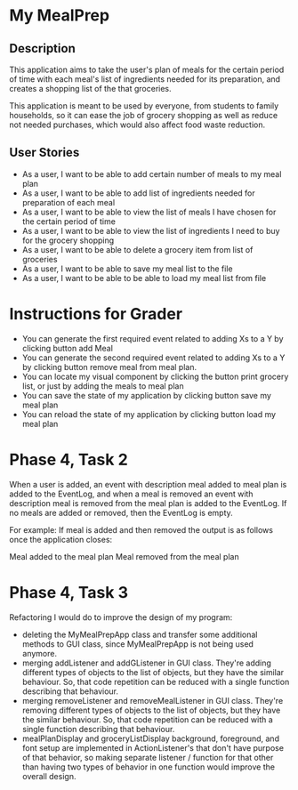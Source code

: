 # My MealPrep

## Description 

This application aims to take the user's plan of meals for the certain period of time with each meal's list of 
ingredients needed for its preparation, and creates a shopping list of the that groceries. 

This application is meant to be used by everyone, from students to family households, so it can ease the job of grocery 
shopping as well as reduce not needed purchases, which would also affect food waste reduction.

## User Stories

<ul>
  <li>As a user, I want to be able to add certain number of meals to my meal plan </li>
  <li> As a user, I want to be able to add list of ingredients needed for preparation of each meal </li>
  <li>As a user, I want to be able to view the list of meals I have chosen for the certain period of time </li>
  <li>As a user, I want to be able to view the list of ingredients I need to buy for the grocery shopping </li>
  <li>As a user, I want to be able to delete a grocery item from list of groceries </li>
  <li>As a user, I want to be able to save my meal list to the file </li>
  <li>As a user, I want to be able to be able to load my meal list from file </li>
</ul>

# Instructions for Grader

- You can generate the first required event related to adding Xs to a Y by clicking button add Meal
- You can generate the second required event related to adding Xs to a Y by clicking button remove meal from meal plan.
- You can locate my visual component by clicking the button print grocery list, or just by adding the meals to meal plan
- You can save the state of my application by clicking button save my meal plan
- You can reload the state of my application by clicking button load my meal plan

# Phase 4, Task 2

When a user is added, an event with description meal added to meal plan is added to the EventLog,
and when a meal is removed an event with description meal is removed from the meal plan is added to the EventLog. 
If no meals are added or removed, then the EventLog is empty.

For example: 
If meal is added and then removed the output is as follows once the application closes:

Meal added to the meal plan
Meal removed from the meal plan

# Phase 4, Task 3

Refactoring I would do to improve the design of my program:

- deleting the MyMealPrepApp class and transfer some additional methods to GUI class, 
since MyMealPrepApp is not being used anymore. 
- merging addListener and addGListener in GUI class. They're adding different types of objects to the list of objects,
but they have the similar behaviour. So, that code repetition can be reduced with a single function describing 
that behaviour.
- merging removeListener and removeMealListener in GUI class. They're removing different types of objects to the list of objects,
  but they have the similar behaviour. So, that code repetition can be reduced with a single function describing
  that behaviour.
- mealPlanDisplay and groceryListDisplay background, foreground, and font setup are implemented in ActionListener's that
don't have purpose of that behavior, so making separate listener / function for that other than having two types of
behavior in one function would improve the overall design. 